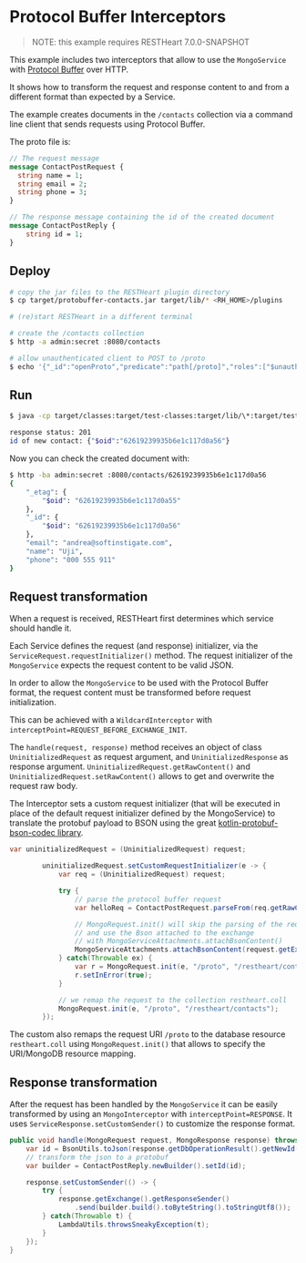 # Protocol Buffer Interceptors

> NOTE: this example requires RESTHeart 7.0.0-SNAPSHOT

This example includes two interceptors that allow to use the `MongoService`
with [Protocol Buffer](https://developers.google.com/protocol-buffers) over HTTP.

It shows how to transform the request and response content to and from a different format
than expected by a Service.

The example creates documents in the `/contacts` collection via a command line client that sends requests using Protocol Buffer.

The proto file is:

```proto
// The request message
message ContactPostRequest {
  string name = 1;
  string email = 2;
  string phone = 3;
}

// The response message containing the id of the created document
message ContactPostReply {
    string id = 1;
}
```

## Deploy

```bash
# copy the jar files to the RESTHeart plugin directory
$ cp target/protobuffer-contacts.jar target/lib/* <RH_HOME>/plugins

# (re)start RESTHeart in a different terminal

# create the /contacts collection
$ http -a admin:secret :8080/contacts

# allow unauthenticated client to POST to /proto
$ echo '{"_id":"openProto","predicate":"path[/proto]","roles":["$unauthenticated"],"priority":1}' | http -a admin:secret POST :8080/acl\?wm=upsert
```

## Run

```bash
$ java -cp target/classes:target/test-classes:target/lib/\*:target/test-lib/\* org.restheart.examples.CreateContact Uji andrea@softinstigate.com "000 555 911"

response status: 201
id of new contact: {"$oid":"62619239935b6e1c117d0a56"}
```

Now you can check the created document with:

```bash
$ http -ba admin:secret :8080/contacts/62619239935b6e1c117d0a56
{
    "_etag": {
        "$oid": "62619239935b6e1c117d0a55"
    },
    "_id": {
        "$oid": "62619239935b6e1c117d0a56"
    },
    "email": "andrea@softinstigate.com",
    "name": "Uji",
    "phone": "000 555 911"
}
```

## Request transformation

When a request is received, RESTHeart first determines which service should handle it.

Each Service defines the request (and response) initializer, via the `ServiceRequest.requestInitializer()` method. The request initializer of the `MongoService` expects the request content to be valid JSON.

In order to allow the `MongoService` to be used with the Protocol Buffer format, the request content must be transformed before request initialization.

This can be achieved with a `WildcardInterceptor` with `interceptPoint=REQUEST_BEFORE_EXCHANGE_INIT`.

The `handle(request, response)` method receives an object of class `UninitializedRequest` as request argument, and `UninitializedResponse` as response argument. `UninitializedRequest.getRawContent()` and `UninitializedRequest.setRawContent()` allows to get and overwrite the request raw body.

The Interceptor sets a custom request initializer (that will be executed in place of the default request initializer defined by the MongoService) to translate the protobuf payload to BSON using the great [kotlin-protobuf-bson-codec library](https://github.com/gaplotech/kotlin-protobuf-bson-codec).


```java
var uninitializedRequest = (UninitializedRequest) request;

        uninitializedRequest.setCustomRequestInitializer(e -> {
            var req = (UninitializedRequest) request;

            try {
                // parse the protocol buffer request
                var helloReq = ContactPostRequest.parseFrom(req.getRawContent());

                // MongoRequest.init() will skip the parsing of the request content
                // and use the Bson attached to the exchange
                // with MongoServiceAttachments.attachBsonContent()
                MongoServiceAttachments.attachBsonContent(request.getExchange(), decode(helloReq));
            } catch(Throwable ex) {
                var r = MongoRequest.init(e, "/proto", "/restheart/contacts");
                r.setInError(true);
            }

            // we remap the request to the collection restheart.coll
            MongoRequest.init(e, "/proto", "/restheart/contacts");
        });
```


The custom also remaps the request URI `/proto` to the database resource `restheart.coll` using `MongoRequest.init()` that allows to specify the URI/MongoDB resource mapping.



## Response transformation

After the request has been handled by the `MongoService` it can be easily transformed by using an `MongoInterceptor` with `interceptPoint=RESPONSE`. It uses `ServiceResponse.setCustomSender()` to customize the response format.

```java
public void handle(MongoRequest request, MongoResponse response) throws Exception {
    var id = BsonUtils.toJson(response.getDbOperationResult().getNewId(), JsonMode.RELAXED);
    // transform the json to a protobuf
    var builder = ContactPostReply.newBuilder().setId(id);

    response.setCustomSender(() -> {
        try {
            response.getExchange().getResponseSender()
                .send(builder.build().toByteString().toStringUtf8());
        } catch(Throwable t) {
            LambdaUtils.throwsSneakyException(t);
        }
    });
}
```